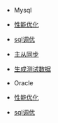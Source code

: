 
* Mysql
 
 * [性能优化](database/mysql/Properties.md)
 * [sql调优](database/mysql/Sql.md)
 * [主从同步](database/mysql/Master-slave.md)
 * [生成测试数据](database/mysql/GenerateData.md)
 
* Oracle

 * [性能优化](database/oracle/Properties.md)
 * [sql调优](database/oracle/Sql.md)
